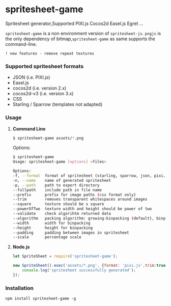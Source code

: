 # spritesheet-game

Spritesheet generator,Supported PIXI.js Cocos2d Easel.js Egret ...

`spritesheet-game` is a non environment version of `spritesheet-js`. 
`pngjs` is the only dependency of bitmap,`spritesheet-game` as same supports the command-line.

    ! new features - remove repeat textures

### Supported spritesheet formats ###
* JSON (i.e. PIXI.js)
* Easel.js
* cocos2d (i.e. version 2.x)
* cocos2d-v3 (i.e. version 3.x) 
* CSS 
* Starling / Sparrow (templates not adapted)

### Usage ###
1. **Command Line**
    ```bash
    $ spritesheet-game assets/*.png
    ```
    Options:
    ```bash
    $ spritesheet-game
    Usage: spritesheet-game [options] <files>
	
	Options:
    -f, --format  format of spritesheet (starling, sparrow, json, pixi.js, easel.js, cocos2d)                                                          [default: "json"]
    -n, --name    name of generated spritesheet                                                                                                        [default: "spritesheet"]
    -p, --path    path to export directory                                                                                                             [default: "."]
    --fullpath    include path in file name                                                                                                            [default: false]
    --prefix      prefix for image paths (css format only)                                                                                             [default: ""]
    --trim        removes transparent whitespaces around images                                                                                        [default: false]
    --square      texture should be s square                                                                                                           [default: false]
    --powerOfTwo  texture width and height should be power of two                                                                                      [default: false]
    --validate    check algorihtm returned data                                                                                                        [default: false]
    --algorithm   packing algorithm: growing-binpacking (default), binpacking (requires passing --width and --height options), vertical or horizontal  [default: "growing-binpacking"]
    --width       width for binpacking                                                                                                                 [default: undefined]
    --height      height for binpacking                                                                                                                [default: undefined]
    --padding     padding between images in spritesheet                                                                                                [default: 0]
    --scale       percentage scale                                                                                                                     [default: "100%"]

    ```

2. **Node.js**
    ```javascript
    let SpriteSheet = require('spritesheet-game');
    
    new SpriteSheet().exec('assets/*.png', {format: 'pixi.js',trim:true,padding:2}).then(()=>{
        console.log('spritesheet successfully generated');
    });
    ```

### Installation ###

```npm install spritesheet-game -g```





